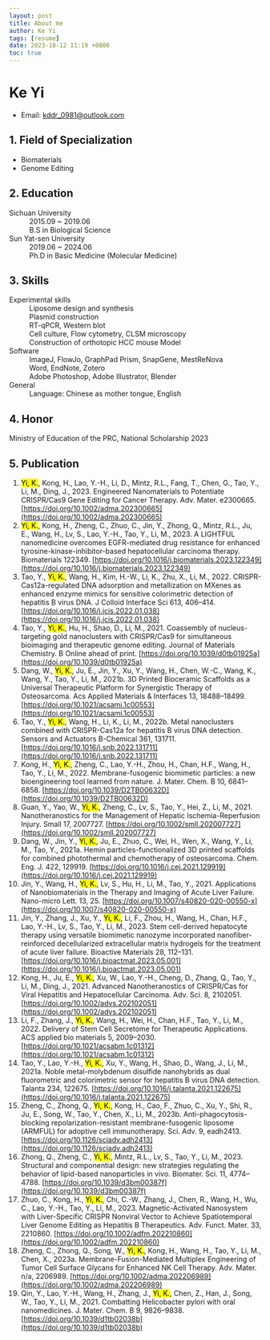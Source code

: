 ```yaml
---
layout: post
title: About me
author: Ke Yi
tags: [resume]
date: 2023-10-12 11:19 +0800
toc: true
---
```


# Ke Yi
- Email: kddr_0981@outlook.com

## 1. Field of Specialization
- Biomaterials
- Genome Editing

## 2. Education
<dl>
  <dt>Sichuan University</dt>
  <dd>2015.09 ~ 2019.06</dd>
  <dd>B.S in Biological Science</dd>

  <dt>Sun Yat-sen University</dt>
  <dd>2019.06 ~ 2024.06</dd>
  <dd>Ph.D in Basic Medicine (Molecular Medicine)</dd>
</dl>

## 3. Skills
<dl>
  <dt>Experimental skills</dt>
  <dd> Liposome design and synthesis</dd>
  <dd> Plasmid construction</dd>
  <dd> RT-qPCR, Western blot</dd>
  <dd> Cell culture, Flow cytometry, CLSM microscopy</dd>
  <dd> Construction of orthotopic HCC mouse Model</dd>

  <dt>Software</dt>
  <dd> ImageJ, FlowJo, GraphPad Prism, SnapGene, MestReNova</dd>
  <dd> Word, EndNote, Zotero</dd>
  <dd> Adobe Photoshop, Adobe Illustrator, Blender</dd>

  <dt>General</dt>
  <dd>Language: Chinese as mother tongue, English</dd>
</dl>

## 4. Honor
Ministry of Education of the PRC, National Scholarship 2023

## 5. Publication
1. <mark>Yi, K.</mark>, Kong, H., Lao, Y.-H., Li, D., Mintz, R.L., Fang, T., Chen, G., Tao, Y., Li, M., Ding, J., 2023. Engineered Nanomaterials to Potentiate CRISPR/Cas9 Gene Editing for Cancer Therapy. Adv. Mater. e2300665. [https://doi.org/10.1002/adma.202300665](https://doi.org/10.1002/adma.202300665)
2. <mark>Yi, K.</mark>, Kong, H., Zheng, C., Zhuo, C., Jin, Y., Zhong, Q., Mintz, R.L., Ju, E., Wang, H., Lv, S., Lao, Y.-H., Tao, Y., Li, M., 2023. A LIGHTFUL nanomedicine overcomes EGFR-mediated drug resistance for enhanced tyrosine-kinase-inhibitor-based hepatocellular carcinoma therapy. Biomaterials 122349. [https://doi.org/10.1016/j.biomaterials.2023.122349](https://doi.org/10.1016/j.biomaterials.2023.122349)
3. Tao, Y., <mark>Yi, K.</mark>, Wang, H., Kim, H.-W., Li, K., Zhu, X., Li, M., 2022. CRISPR-Cas12a-regulated DNA adsorption and metallization on MXenes as enhanced enzyme mimics for sensitive colorimetric detection of hepatitis B virus DNA. J Colloid Interface Sci 613, 406–414. [https://doi.org/10.1016/j.jcis.2022.01.038](https://doi.org/10.1016/j.jcis.2022.01.038)
4. Tao, Y., <mark>Yi, K.</mark>, Hu, H., Shao, D., Li, M., 2021. Coassembly of nucleus-targeting gold nanoclusters with CRISPR/Cas9 for simultaneous bioimaging and therapeutic genome editing. Journal of Materials Chemistry. B Online ahead of print. [https://doi.org/10.1039/d0tb01925a](https://doi.org/10.1039/d0tb01925a)
5. Dang, W., <mark>Yi, K.</mark>, Ju, E., Jin, Y., Xu, Y., Wang, H., Chen, W.-C., Wang, K., Wang, Y., Tao, Y., Li, M., 2021b. 3D Printed Bioceramic Scaffolds as a Universal Therapeutic Platform for Synergistic Therapy of Osteosarcoma. Acs Applied Materials & Interfaces 13, 18488–18499. [https://doi.org/10.1021/acsami.1c00553](https://doi.org/10.1021/acsami.1c00553)
6. Tao, Y., <mark>Yi, K.</mark>, Wang, H., Li, K., Li, M., 2022b. Metal nanoclusters combined with CRISPR-Cas12a for hepatitis B virus DNA detection. Sensors and Actuators B-Chemical 361, 131711. [https://doi.org/10.1016/j.snb.2022.131711](https://doi.org/10.1016/j.snb.2022.131711)
7. Kong, H., <mark>Yi, K.</mark>, Zheng, C., Lao, Y.-H., Zhou, H., Chan, H.F., Wang, H., Tao, Y., Li, M., 2022. Membrane-fusogenic biomimetic particles: a new bioengineering tool learned from nature. J. Mater. Chem. B 10, 6841–6858. [https://doi.org/10.1039/D2TB00632D](https://doi.org/10.1039/D2TB00632D)
8. Guan, Y., Yao, W., <mark>Yi, K.</mark>, Zheng, C., Lv, S., Tao, Y., Hei, Z., Li, M., 2021. Nanotheranostics for the Management of Hepatic Ischemia-Reperfusion Injury. Small 17, 2007727. [https://doi.org/10.1002/smll.202007727](https://doi.org/10.1002/smll.202007727)
9. Dang, W., Jin, Y., <mark>Yi, K.</mark>, Ju, E., Zhuo, C., Wei, H., Wen, X., Wang, Y., Li, M., Tao, Y., 2021a. Hemin particles-functionalized 3D printed scaffolds for combined photothermal and chemotherapy of osteosarcoma. Chem. Eng. J. 422, 129919. [https://doi.org/10.1016/j.cej.2021.129919](https://doi.org/10.1016/j.cej.2021.129919)
10. Jin, Y., Wang, H., <mark>Yi, K.</mark>, Lv, S., Hu, H., Li, M., Tao, Y., 2021. Applications of Nanobiomaterials in the Therapy and Imaging of Acute Liver Failure. Nano-micro Lett. 13, 25. [https://doi.org/10.1007/s40820-020-00550-x](https://doi.org/10.1007/s40820-020-00550-x)
11. Jin, Y., Zhang, J., Xu, Y., <mark>Yi, K.</mark>, Li, F., Zhou, H., Wang, H., Chan, H.F., Lao, Y.-H., Lv, S., Tao, Y., Li, M., 2023. Stem cell-derived hepatocyte therapy using versatile biomimetic nanozyme incorporated nanofiber-reinforced decellularized extracellular matrix hydrogels for the treatment of acute liver failure. Bioactive Materials 28, 112–131. [https://doi.org/10.1016/j.bioactmat.2023.05.001](https://doi.org/10.1016/j.bioactmat.2023.05.001)
12. Kong, H., Ju, E., <mark>Yi, K.</mark>, Xu, W., Lao, Y.-H.</mark>, Cheng, D., Zhang, Q., Tao, Y., Li, M., Ding, J., 2021. Advanced Nanotheranostics of CRISPR/Cas for Viral Hepatitis and Hepatocellular Carcinoma. Adv. Sci. 8, 2102051. [https://doi.org/10.1002/advs.202102051](https://doi.org/10.1002/advs.202102051)
13. Li, F., Zhang, J., <mark>Yi, K.</mark>, Wang, H., Wei, H., Chan, H.F., Tao, Y., Li, M., 2022. Delivery of Stem Cell Secretome for Therapeutic Applications. ACS applied bio materials 5, 2009–2030. [https://doi.org/10.1021/acsabm.1c01312](https://doi.org/10.1021/acsabm.1c01312)
14. Tao, Y., Lao, Y.-H., <mark>Yi, K.</mark>, Xu, Y., Wang, H., Shao, D., Wang, J., Li, M., 2021a. Noble metal-molybdenum disulfide nanohybrids as dual fluorometric and colorimetric sensor for hepatitis B virus DNA detection. Talanta 234, 122675. [https://doi.org/10.1016/j.talanta.2021.122675](https://doi.org/10.1016/j.talanta.2021.122675)
15. Zheng, C., Zhong, Q., <mark>Yi, K.</mark>, Kong, H., Cao, F., Zhuo, C., Xu, Y., Shi, R., Ju, E., Song, W., Tao, Y., Chen, X., Li, M., 2023b. Anti-phagocytosis-blocking repolarization-resistant membrane-fusogenic liposome (ARMFUL) for adoptive cell immunotherapy. Sci. Adv. 9, eadh2413. [https://doi.org/10.1126/sciadv.adh2413](https://doi.org/10.1126/sciadv.adh2413)
16. Zhong, Q., Zheng, C., <mark>Yi, K.</mark>, Mintz, R.L., Lv, S., Tao, Y., Li, M., 2023. Structural and componential design: new strategies regulating the behavior of lipid-based nanoparticles in vivo. Biomater. Sci. 11, 4774–4788. [https://doi.org/10.1039/d3bm00387f](https://doi.org/10.1039/d3bm00387f)
17. Zhuo, C., Kong, H., <mark>Yi, K.</mark>, Chi, C.-W., Zhang, J., Chen, R., Wang, H., Wu, C., Lao, Y.-H., Tao, Y., Li, M., 2023. Magnetic-Activated Nanosystem with Liver-Specific CRISPR Nonviral Vector to Achieve Spatiotemporal Liver Genome Editing as Hepatitis B Therapeutics. Adv. Funct. Mater. 33, 2210860. [https://doi.org/10.1002/adfm.202210860](https://doi.org/10.1002/adfm.202210860)
18. Zheng, C., Zhong, Q., Song, W., <mark>Yi, K.</mark>, Kong, H., Wang, H., Tao, Y., Li, M., Chen, X., 2023a. Membrane-Fusion-Mediated Multiplex Engineering of Tumor Cell Surface Glycans for Enhanced NK Cell Therapy. Adv. Mater. n/a, 2206989. [https://doi.org/10.1002/adma.202206989](https://doi.org/10.1002/adma.202206989)
19. Qin, Y., Lao, Y.-H., Wang, H., Zhang, J., <mark>Yi, K.</mark>, Chen, Z., Han, J., Song, W., Tao, Y., Li, M., 2021. Combatting Helicobacter pylori with oral nanomedicines. J. Mater. Chem. B 9, 9826–9838. [https://doi.org/10.1039/d1tb02038b](https://doi.org/10.1039/d1tb02038b)

